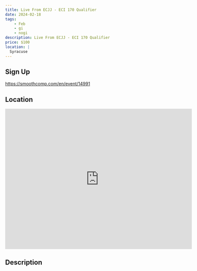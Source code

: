 ```yaml
---
title: Live From ECJJ - ECI 170 Qualifier
date: 2024-02-18
tags:
    - Feb
    - gi 
    - nogi 
description: Live From ECJJ - ECI 170 Qualifier
price: $100
location: |
  Syracuse
---
```

## Sign Up
https://smoothcomp.com/en/event/14991

## Location
<iframe src="https://www.google.com/maps/embed?pb=!1m18!1m12!1m3!1d12345.6789!2d-76.1262536!3d43.1757025!2m3!1f0!2f0!3f0!3m2!1i1024!2i768!4f13.1!3m3!1m2!1s0x0%3A0x0!2z43.1757025!5e0!3m2!1sen!2sus!4v1234567890" width="600" height="450" style="border:0;" allowfullscreen="" loading="lazy"></iframe>

## Description
